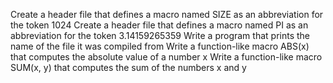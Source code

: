 Create a header file that defines a macro named SIZE as an abbreviation for the token 1024
Create a header file that defines a macro named PI as an abbreviation for the token 3.14159265359
Write a program that prints the name of the file it was compiled from
Write a function-like macro ABS(x) that computes the absolute value of a number x
Write a function-like macro SUM(x, y) that computes the sum of the numbers x and y
